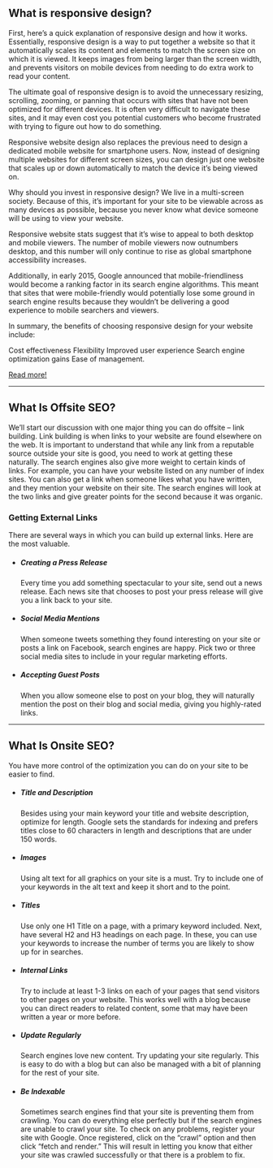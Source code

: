What is responsive design?
----------------------------



First, here’s a quick explanation of responsive design and how it works. 
Essentially, responsive design is a way to put together a website so that
it automatically scales its content and elements to match the screen size 
on which it is viewed. It keeps images from being larger than the screen width, 
and prevents visitors on mobile devices from needing to do extra work to read your content.

The ultimate goal of responsive design is to avoid the unnecessary resizing, scrolling, 
zooming, or panning that occurs with sites that have not been optimized for different devices. 
It is often very difficult to navigate these sites, and it may even cost you potential customers 
who become frustrated with trying to figure out how to do something.

Responsive website design also replaces the previous need to design a dedicated mobile website for 
smartphone users. Now, instead of designing multiple websites for different screen sizes, you can 
design just one website that scales up or down automatically to match the device it’s being viewed on.

Why should you invest in responsive design?
We live in a multi-screen society. Because of this, it’s important for your site to be viewable across as 
many devices as possible, because you never know what device someone will be using to view your website.

Responsive website stats suggest that it’s wise to appeal to both desktop and mobile viewers. The number of 
mobile viewers now outnumbers desktop, and this number will only continue to rise as global smartphone accessibility 
increases.

Additionally, in early 2015, Google announced that mobile-friendliness would become a ranking factor in its search engine algorithms. 
This meant that sites that were mobile-friendly would potentially lose some ground in search engine results because they wouldn’t be 
delivering a good experience to mobile searchers and viewers.

In summary, the benefits of choosing responsive design for your website include:

Cost effectiveness
Flexibility
Improved user experience
Search engine optimization gains
Ease of management.


[Read more!](https://www.forbes.com/sites/brianrashid/2017/06/13/5-essential-reasons-and-benefits-why-you-should-be-using-a-responsive-website-design-now/?sh=3c98c19b17c9)



--------------------------------------------------------------------------------------
What Is Offsite SEO?
----------------------


We’ll start our discussion with one major thing you can do offsite – link building. Link building is when links to your website are found elsewhere on the web. It is important to understand that while any link from a reputable source outside your site is good, you need to work at getting these naturally. The search engines also give more weight to certain kinds of links. For example, you can have your website listed on any number of index sites. You can also get a link when someone likes what you have written, and they mention your website on their site. The search engines will look at the two links and give greater points for the second because it was organic.


### Getting External Links

There are several ways in which you can build up external links. Here are the most valuable.

- ##### Creating a Press Release
  Every time you add something spectacular to your site, send out a news release. Each news site that chooses to post your press release will give you a link back     to your site.

- ##### Social Media Mentions
  When someone tweets something they found interesting on your site or posts a link on Facebook, search engines are happy. Pick two or three social media sites to  include in your regular marketing efforts.

- ##### Accepting Guest Posts
  When you allow someone else to post on your blog, they will naturally mention the post on their blog and social media, giving you highly-rated links.
----------------------------------------------------------------------------------------------------------------------------------------------------------------------------------------------------------------------------------------------------------------------------------------------------------------------------------------


What Is Onsite SEO?
-------------------
You have more control of the optimization you can do on your site to be easier to find.

- ##### Title and Description
  Besides using your main keyword your title and website description, optimize for length. Google sets the standards for indexing and prefers titles close to 60       characters in length and descriptions that are under 150 words.

- ##### Images
  Using alt text for all graphics on your site is a must. Try to include one of your keywords in the alt text and keep it short and to the point.

- ##### Titles
  Use only one H1 Title on a page, with a primary keyword included. Next, have several H2 and H3 headings on each page. In these, you can use your keywords to         increase the number of terms you are likely to show up for in searches.

- ##### Internal Links
  Try to include at least 1-3 links on each of your pages that send visitors to other pages on your website. This works well with a blog because you can direct       readers to related content, some that may have been written a year or more before.

- ##### Update Regularly
  Search engines love new content. Try updating your site regularly. This is easy to do with a blog but can also be managed with a bit of planning for the rest of     your site.

- ##### Be Indexable
  Sometimes search engines find that your site is preventing them from crawling. You can do everything else perfectly but if the search engines are unable to crawl   your site. To check on any problems, register your site with Google. Once registered, click on the “crawl” option and then click “fetch and render.” This will       result in letting you know that either your site was crawled successfully or that there is a problem to fix.

